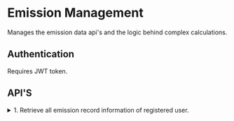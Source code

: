 # Emission Management

Manages the emission data api's and the logic behind complex calculations.

## Authentication

Requires JWT token.

## API'S

<details>
<summary>1. Retrieve all emission record information of registered user.
</summary>

## Endpoint

```
GET    /api/emissions/<int:user_id>
```

## _Example Request_

```

    let response = await fetch("http://127.0.0.1:8000/api/emissions/${user_id}/", {
    method: "GET",
    headers: {
    "Content-Type": "application/json",
    }
    });

    let data = await response.json();
    if (response.status === 200) {
        // Do something
    }

```

## Request Data

| Parameter | Datatype | Description                                | Required |
| --------- | -------- | ------------------------------------------ | -------- |
| user_id   | int      | ID of the user retrieving the information. | Yes      |

## Response format

JSON

## _Example Response_

```

[
  {
    "id": 45,
    "user_Id": 2,
    "item": "Item A",
    "address_from": "123 Elm Street, Maplewood, CA 123, USA",
    "address_to": "123 Willow Avenue, Brisbane, QLD 123, Australia",
    "quantity": 10,
    "updated_at": "",
    "created_at": "2024-02-25T16:44:56.835000+05:45"
  },
  {
    "id": 43,
    "user_Id": 2,
    "item": "Item AB",
    "address_from": "123 Birch Lane, London 123 123, United Kingdom",
    "address_to": "123 Oak Terrace, Toronto, ON 123 123, Canada",
    "quantity": 10,
    "updated_at": "",
    "created_at": "2023-10-15T12:25:38+05:45"
  },
]
```

</details>
